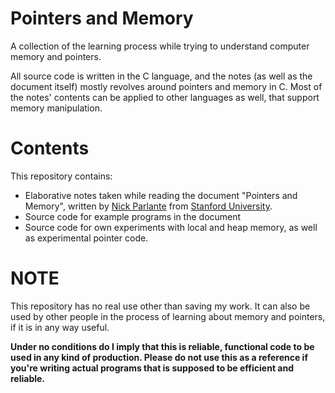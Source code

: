 # Pointers and Memory
A collection of the learning process while trying to understand computer memory and pointers.

All source code is written in the C language, and the notes (as well as the document itself) mostly revolves around pointers and memory in C.
Most of the notes' contents can be applied to other languages as well, that support memory manipulation.

# Contents
This repository contains:
   - Elaborative notes taken while reading the document "Pointers and Memory", written by [Nick Parlante](https://cs.stanford.edu/people/nick/) from [Stanford University](https://www.stanford.edu/).
   - Source code for example programs in the document
   - Source code for own experiments with local and heap memory, as well as experimental pointer code.
   
# NOTE
This repository has no real use other than saving my work. It can also be used by other people in the process of learning about memory and pointers, if it is in any way useful.

**Under no conditions do I imply that this is reliable, functional code to be used in any kind of production. Please do not use this as a reference if you're writing actual programs that is supposed to be efficient and reliable.**
